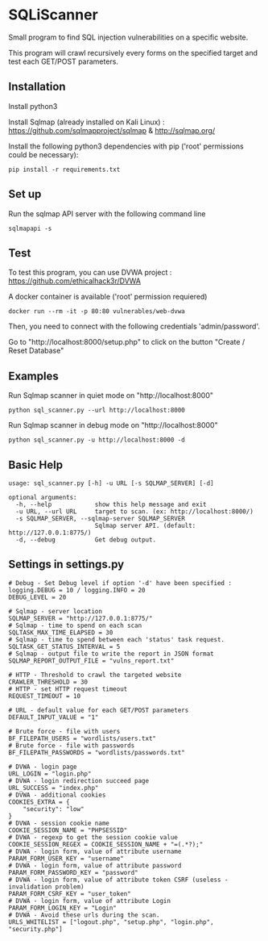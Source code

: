 # SQLiScanner
Small program to find SQL injection vulnerabilities on a specific website. 

This program will crawl recursively every forms on the specified target and test each GET/POST parameters.


## Installation

Install python3

Install Sqlmap (already installed on Kali Linux) : https://github.com/sqlmapproject/sqlmap & http://sqlmap.org/

Install the following python3 dependencies with pip ('root' permissions could be necessary):
```
pip install -r requirements.txt
```

## Set up
Run the sqlmap API server with the following command line
```
sqlmapapi -s
```

## Test
To test this program, you can use DVWA project : https://github.com/ethicalhack3r/DVWA

A docker container is available ('root' permission requiered)
```
docker run --rm -it -p 80:80 vulnerables/web-dvwa
```
Then, you need to connect with the following credentials 'admin/password'.

Go to "http://localhost:8000/setup.php" to click on the button "Create / Reset Database"

## Examples
Run Sqlmap scanner in quiet mode on "http://localhost:8000"
```
python sql_scanner.py --url http://localhost:8000
```

Run Sqlmap scanner in debug mode on "http://localhost:8000"
```
python sql_scanner.py -u http://localhost:8000 -d
```

## Basic Help
```
usage: sql_scanner.py [-h] -u URL [-s SQLMAP_SERVER] [-d]

optional arguments:
  -h, --help            show this help message and exit
  -u URL, --url URL     target to scan. (ex: http://localhost:8000/)
  -s SQLMAP_SERVER, --sqlmap-server SQLMAP_SERVER
                        Sqlmap server API. (default: http://127.0.0.1:8775/)
  -d, --debug           Get debug output.
```



## Settings in settings.py

```
# Debug - Set Debug level if option '-d' have been specified : logging.DEBUG = 10 / logging.INFO = 20
DEBUG_LEVEL = 20 

# Sqlmap - server location
SQLMAP_SERVER = "http://127.0.0.1:8775/"
# Sqlmap - time to spend on each scan
SQLTASK_MAX_TIME_ELAPSED = 30
# Sqlmap - time to spend between each 'status' task request.
SQLTASK_GET_STATUS_INTERVAL = 5
# Sqlmap - output file to write the report in JSON format
SQLMAP_REPORT_OUTPUT_FILE = "vulns_report.txt"

# HTTP - Threshold to crawl the targeted website
CRAWLER_THRESHOLD = 30
# HTTP - set HTTP request timeout
REQUEST_TIMEOUT = 10

# URL - default value for each GET/POST parameters
DEFAULT_INPUT_VALUE = "1" 

# Brute force - file with users
BF_FILEPATH_USERS = "wordlists/users.txt"
# Brute force - file with passwords
BF_FILEPATH_PASSWORDS = "wordlists/passwords.txt"

# DVWA - login page
URL_LOGIN = "login.php"
# DVWA - login redirection succeed page
URL_SUCCESS = "index.php"
# DVWA - additional cookies
COOKIES_EXTRA = {
    "security": "low"
}
# DVWA - session cookie name
COOKIE_SESSION_NAME = "PHPSESSID"
# DVWA - regexp to get the session cookie value
COOKIE_SESSION_REGEX = COOKIE_SESSION_NAME + "=(.*?);"
# DVWA - login form, value of attribute username
PARAM_FORM_USER_KEY = "username"
# DVWA - login form, value of attribute password
PARAM_FORM_PASSWORD_KEY = "password"
# DVWA - login form, value of attribute token CSRF (useless - invalidation problem)
PARAM_FORM_CSRF_KEY = "user_token"
# DVWA - login form, value of attribute Login 
PARAM_FORM_LOGIN_KEY = "Login"
# DVWA - Avoid these urls during the scan.
URLS_WHITELIST = ["logout.php", "setup.php", "login.php", "security.php"]
```